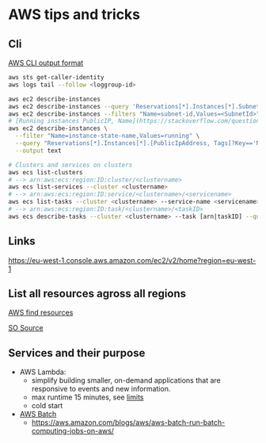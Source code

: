 
# AWS tips and tricks

## Cli

[AWS CLI output format](https://docs.aws.amazon.com/cli/latest/userguide/cli-usage-output-format.html)

```bash
aws sts get-caller-identity
aws logs tail --follow <loggroup-id>

aws ec2 describe-instances
aws ec2 describe-instances --query 'Reservations[*].Instances[*].SubnetId' --output text
aws ec2 describe-instances --filters "Name=subnet-id,Values=<SubnetId>" --query 'Reservations[*].Instances[*].PrivateIpAddress' --output text
# [Running instances PublicIP, Name](https://stackoverflow.com/questions/24938971/list-public-ip-addresses-of-ec2-instances)
aws ec2 describe-instances \
  --filter "Name=instance-state-name,Values=running" \
  --query "Reservations[*].Instances[*].[PublicIpAddress, Tags[?Key=='Name'].Value|[0]]" \
  --output text

# Clusters and services on clusters
aws ecs list-clusters
# --> arn:aws:ecs:region:ID:cluster/<clustername>
aws ecs list-services --cluster <clustername>
# --> arn:aws:ecs:region:ID:service/<clustername>/<servicename>
aws ecs list-tasks --cluster <clustername> --service-name <servicename>
# --> arn:aws:ecs:region:ID:task/<clustername>/<taskID>
aws ecs describe-tasks --cluster <clustername> --task [arn|taskID] --query 'tasks[0].attachments[0].details'
```

## Links

https://eu-west-1.console.aws.amazon.com/ec2/v2/home?region=eu-west-1

## List all resources agross all regions

[AWS find resources](https://eu-west-1.console.aws.amazon.com/resource-groups/tag-editor/find-resources?region=eu-west-1#query=regions:!%28%27AWS::AllSupported%27%29,resourceTypes:!%28%27AWS::AllSupported%27%29,tagFilters:!%28%29,type:TAG_EDITOR_1_0)

[SO Source](https://stackoverflow.com/questions/44391817/is-there-a-way-to-list-all-resources-in-aws/48288505#48288505)


## Services and their purpose

- AWS Lambda:
  - simplify building smaller, on-demand applications that are responsive to events and new information.
  - max runtime 15 minutes, see [limits](https://docs.aws.amazon.com/lambda/latest/dg/gettingstarted-limits.html)
  - cold start
- [AWS Batch](https://eu-west-1.console.aws.amazon.com/batch/home?region=eu-west-1#)
  - <https://aws.amazon.com/blogs/aws/aws-batch-run-batch-computing-jobs-on-aws/>

